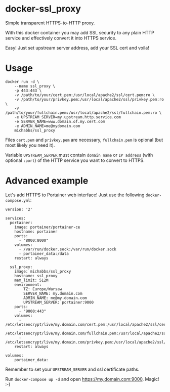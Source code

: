 # docker-ssl_proxy
Simple transparent HTTPS-to-HTTP proxy.

With this docker container you may add SSL security to any plain HTTP service and effectively convert it into HTTPS service.

Easy! Just set upstream server address, add your SSL cert and voila!

# Usage
```
docker run -d \
    --name ssl_proxy \
    -p 443:443 \
    -v /path/to/your/cert.pem:/usr/local/apache2/ssl/cert.pem:ro \
    -v /path/to/your/privkey.pem:/usr/local/apache2/ssl/privkey.pem:ro \
    -v /path/to/your/fullchain.pem:/usr/local/apache2/ssl/fullchain.pem:ro \
    -e UPSTREAM_SERVER=my.upstream.http.service.com
    -e SERVER_NAME=www.domain.of.my.cert.com
    -e ADMIN_NAME=me@mydomain.com
    michabbs/ssl_proxy
```

Files `cert.pem` and `privkey.pem` are necessary, `fullchain.pem` is opional (but most likely you need it).

Variable `UPSTREAM_SERVER` must contain `domain name` or `IP address` (with optional `:port`) of the HTTP service you want to convert to HTTPS.

# Advanced example

Let's add HTTPS to Portainer web interface! Just use the following `docker-compose.yml`:

```
version: '2'

services:
  portainer:
    image: portainer/portainer-ce
    hostname: portainer
    ports:
      - "8000:8000"
    volumes:
      - /var/run/docker.sock:/var/run/docker.sock
      - portainer_data:/data
    restart: always

  ssl_proxy:
    image: michabbs/ssl_proxy
    hostname: ssl_proxy
    mem_limit: 512M
    environment:
        TZ: Europe/Warsaw
        SERVER_NAME: my.domain.com
        ADMIN_NAME: me@my.domain.com
        UPSTREAM_SERVER: portainer:9000
    ports:
      - "9000:443"
    volumes:
      - /etc/letsencrypt/live/my.domain.com/cert.pem:/usr/local/apache2/ssl/cert.pem:ro
      - /etc/letsencrypt/live/my.domain.com/fullchain.pem:/usr/local/apache2/ssl/fullchain.pem:ro
      - /etc/letsencrypt/live/my.domain.com/privkey.pem:/usr/local/apache2/ssl/privkey.pem:ro
    restart: always

volumes:
    portainer_data:
```

Remember to set your `UPSTREAM_SERVER` and ssl certificate paths.

Run `docker-compose up -d` and open https://my.domain.com:9000.
Magic! :-)
